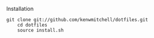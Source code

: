 Installation

    git clone git://github.com/kenwmitchell/dotfiles.git
		cd dotfiles
		source install.sh
